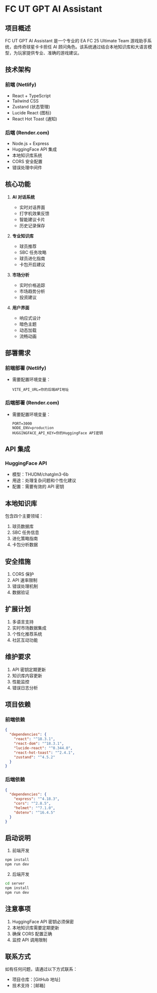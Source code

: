 # FC UT GPT AI Assistant

## 项目概述

FC UT GPT AI Assistant 是一个专业的 EA FC 25 Ultimate Team 游戏助手系统，由传奇球星卡卡担任 AI 顾问角色。该系统通过结合本地知识库和大语言模型，为玩家提供专业、准确的游戏建议。

## 技术架构

### 前端 (Netlify)
- React + TypeScript
- Tailwind CSS
- Zustand (状态管理)
- Lucide React (图标)
- React Hot Toast (通知)

### 后端 (Render.com)
- Node.js + Express
- HuggingFace API 集成
- 本地知识库系统
- CORS 安全配置
- 错误处理中间件

## 核心功能

1. **AI 对话系统**
   - 实时对话界面
   - 打字机效果反馈
   - 智能建议卡片
   - 历史记录保存

2. **专业知识库**
   - 球员推荐
   - SBC 任务攻略
   - 球员进化指南
   - 卡包开启建议

3. **市场分析**
   - 实时价格追踪
   - 市场趋势分析
   - 投资建议

4. **用户界面**
   - 响应式设计
   - 暗色主题
   - 动态加载
   - 流畅动画

## 部署需求

### 前端部署 (Netlify)
- 需要配置环境变量：
  ```
  VITE_API_URL=你的后端API地址
  ```

### 后端部署 (Render.com)
- 需要配置环境变量：
  ```
  PORT=3000
  NODE_ENV=production
  HUGGINGFACE_API_KEY=你的HuggingFace API密钥
  ```

## API 集成

### HuggingFace API
- 模型：THUDM/chatglm3-6b
- 用途：处理复杂问题和个性化建议
- 配置：需要有效的 API 密钥

## 本地知识库

包含四个主要领域：
1. 球员数据库
2. SBC 任务信息
3. 进化策略指南
4. 卡包分析数据

## 安全措施

1. CORS 保护
2. API 速率限制
3. 错误处理机制
4. 数据验证

## 扩展计划

1. 多语言支持
2. 实时市场数据集成
3. 个性化推荐系统
4. 社区互动功能

## 维护要求

1. API 密钥定期更新
2. 知识库内容更新
3. 性能监控
4. 错误日志分析

## 项目依赖

### 前端依赖
```json
{
  "dependencies": {
    "react": "^18.3.1",
    "react-dom": "^18.3.1",
    "lucide-react": "^0.344.0",
    "react-hot-toast": "^2.4.1",
    "zustand": "^4.5.2"
  }
}
```

### 后端依赖
```json
{
  "dependencies": {
    "express": "^4.18.3",
    "cors": "^2.8.5",
    "helmet": "^7.1.0",
    "dotenv": "^16.4.5"
  }
}
```

## 启动说明

1. 前端开发
```bash
npm install
npm run dev
```

2. 后端开发
```bash
cd server
npm install
npm run dev
```

## 注意事项

1. HuggingFace API 密钥必须保密
2. 本地知识库需要定期更新
3. 确保 CORS 配置正确
4. 监控 API 调用限制

## 联系方式

如有任何问题，请通过以下方式联系：
- 项目仓库：[GitHub 地址]
- 技术支持：[邮箱]